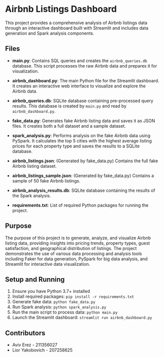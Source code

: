 # Airbnb Listings Dashboard

This project provides a comprehensive analysis of Airbnb listings data through an interactive dashboard built with Streamlit and includes data generation and Spark analysis components.

## Files

* **main.py**: Contains SQL queries and creates the `airbnb_queries.db` database. This script processes the raw Airbnb data and prepares it for visualization.

* **airbnb_dashboard.py**: The main Python file for the Streamlit dashboard. It creates an interactive web interface to visualize and explore the Airbnb data.

* **airbnb_queries.db**: SQLite database containing pre-processed query results. This database is created by `main.py` and read by `airbnb_dashboard.py`.

* **fake_data.py**: Generates fake Airbnb listing data and saves it as JSON files. It creates both a full dataset and a sample dataset.

* **spark_analysis.py**: Performs analysis on the fake Airbnb data using PySpark. It calculates the top 5 cities with the highest average listing prices for each property type and saves the results to a SQLite database.

* **airbnb_listings.json**: (Generated by fake_data.py) Contains the full fake Airbnb listing dataset.

* **airbnb_listings_sample.json**: (Generated by fake_data.py) Contains a sample of 50 fake Airbnb listings.

* **airbnb_analysis_results.db**: SQLite database containing the results of the Spark analysis.

* **requirements.txt**: List of required Python packages for running the project.

## Purpose

The purpose of this project is to generate, analyze, and visualize Airbnb listing data, providing insights into pricing trends, property types, guest satisfaction, and geographical distribution of listings. The project demonstrates the use of various data processing and analysis tools including Faker for data generation, PySpark for big data analysis, and Streamlit for interactive data visualization.

## Setup and Running

1. Ensure you have Python 3.7+ installed
2. Install required packages: `pip install -r requirements.txt`
3. Generate fake data: `python fake_data.py`
4. Run Spark analysis: `python spark_analysis.py`
5. Run the main script to process data: `python main.py`
6. Launch the Streamlit dashboard: `streamlit run airbnb_dashboard.py`

## Contributors

* Aviv Erez - 211356027 
* Lior Yakobovich - 207258625